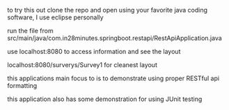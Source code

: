 to try this out clone the repo and open using your favorite java coding software, I use eclipse personally

run the file from src/main/java/com.in28minutes.springboot.restapi/RestApiApplication.java

use localhost:8080 to access information and see the layout

localhost:8080/surverys/Survey1 for cleanest layout

this applications main focus to is to demonstrate using proper RESTful api formatting

this application also has some demonstration for using JUnit testing
